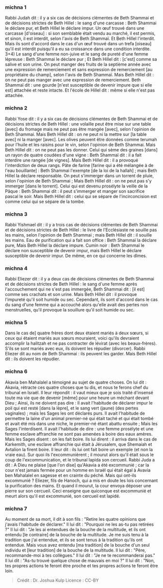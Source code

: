 
### michna 1
Rabbi Judah dit : il y a six cas de décisions clémentes de Beth Shammai et de décisions strictes de Beth Hillel : le sang d'une carcasse : Beth Shammai le déclare pur, et Beth Hillel le déclare impur. Un œuf trouvé dans une carcasse [d'oiseau] : si son semblable était vendu au marché, il est permis, et sinon, il est interdit, selon l'avis de Beth Shammaï. Et Beth Hillel l'interdit. Mais ils sont d'accord dans le cas d'un œuf trouvé dans un trefa [oiseau] qu'il est interdit puisqu'il a eu sa croissance dans une condition interdite. 3+4) Le sang d'une femme non-juive et le sang de pureté d'une femme lépreuse : Beth Shammai le déclare pur ; Et Beth Hillel dit : [c'est] comme sa salive et son urine. On peut manger des fruits de la septième année avec une expression de remerciement et sans expression de remerciement [au propriétaire du champ], selon l'avis de Beth Shammaï. Mais Beth Hillel dit : on ne peut pas manger avec une expression de remerciement. Beth Shammaï dit : une gourde [n'est susceptible de devenir impure que si elle est] attachée et reste intacte. Et l'école de Hillel dit : même si elle n'est pas attachée.

### michna 2
Rabbi Yose dit : il y a six cas de décisions clémentes de Beth Shammai et de décisions strictes de Beth Hillel : une volaille peut être mise sur une table [avec] du fromage mais ne peut pas être mangée [avec], selon l'opinion de Beth Shammai. Mais Beth Hillel dit : on ne peut ni la mettre sur [la table avec] ni la manger [avec]. Les olives peuvent être données comme terumah pour l'huile et les raisins pour le vin, selon l'opinion de Beth Shammai. Mais Beth Hillel dit : on ne peut pas les donner. Celui qui sème des graines [dans] un rayon de quatre coudées d'une vigne : Beth Shammaï dit : il a fait interdire une rangée [de vignes]. Mais Beth Hillel dit : il a provoqué l'interdiction de deux rangs. Pâte de farine [farine qui a été mélangée à de l'eau bouillante] : Beth Shammai l'exempte [de la loi de la hallah] ; mais Beth Hillel la déclare responsable. On peut s'immerger dans un torrent de pluie, selon l'opinion de Beth Shammai ; Mais Beth Hillel dit : on ne peut pas s'y immerger [dans le torrent]. Celui qui est devenu prosélyte la veille de la Pâque : Beth Shammai dit : il peut s'immerger et manger son sacrifice pascal le soir. Mais Beth Hillel dit : celui qui se sépare de l'incirconcision est comme celui qui se sépare de la tombe.

### michna 3
Rabbi Yishmael dit : il y a trois cas de décisions clémentes de Beth Shammai et de décisions strictes de Beth Hillel : le livre de l'Ecclésiaste ne souille pas les mains, selon l'opinion de Beth Shammai ; mais Beth Hillel dit : il souille les mains. Eau de purification qui a fait son office : Beth Shammaï la déclare pure, Mais Beth Hillel la déclare impure. Cumin noir : Beth Shammaï le déclare non susceptible de devenir impur, mais Beth Hillel le déclare susceptible de devenir impur. De même, en ce qui concerne les dîmes.

### michna 4
Rabbi Eliezer dit : il y a deux cas de décisions clémentes de Beth Shammai et de décisions strictes de Beth Hillel : le sang d'une femme après l'accouchement qui ne s'est pas immergée, Beth Shammai dit : [il est] comme ses crachats et son urine. Mais Beth Hillel dit : il provoque l'impureté qu'il soit humide ou sec. Cependant, ils sont d'accord dans le cas du sang d'une femme qui a accouché alors qu'elle avait des pertes non menstruelles, qu'il provoque la souillure qu'il soit humide ou sec.

### michna 5
Dans le cas de] quatre frères dont deux étaient mariés à deux sœurs, si ceux qui étaient mariés aux sœurs mouraient, voici qu'ils devraient accomplir la halitzah et ne pas contracter de lévirat (avec les beaux-frères). S'ils se sont mariés avec eux, ils doivent les répudier (divorcer). Rabbi Eliezer dit au nom de Beth Shammai : ils peuvent les garder. Mais Beth Hillel dit : ils doivent les répudier.

### michna 6
Akavia ben Mahalalel a témoigné au sujet de quatre choses. On lui dit : Akavia, rétracte ces quatre choses que tu dis, et nous te ferons chef du tribunal en Israël. Il leur répondit : il vaut mieux que je sois traité d'insensé toute ma vie que de devenir [même] pour une heure un méchant devant Dieu ; Ainsi, ils ne doivent pas dire : Il avait l'habitude de déclarer impur le poil qui est resté [dans la lèpre], et le sang vert (jaune) (des pertes vaginales) ; mais les Sages les ont déclarés purs. Il avait l'habitude de permettre la laine d'un animal premier-né qui était taché et qui était tombé et avait été mis dans une niche, le premier-né étant abattu ensuite ; Mais les Sages l'interdisent. Il avait l'habitude de dire : une femme prosélyte et une femme esclave affranchie ne sont pas amenées à boire des eaux amères. Mais les Sages disent : on les fait boire. Ils lui dirent : il arriva dans le cas de Karkemith, une esclave affranchie qui était à Jérusalem, que Shemaiah et Avtalion la firent boire. Il leur dit : ils lui ont fait boire un exemple (et non la vraie eau). Sur quoi ils l'excommunièrent ; il mourut alors qu'il était sous le coup de l'excommunication, et le tribunal lapida son cercueil. Rabbi Juda a dit : A Dieu ne plaise [que l'on dise] qu'Akavia a été excommunié ; car la cour n'est jamais fermée pour un homme en Israël qui était égal à Avavia ben Mahalalel en sagesse et en crainte du péché. Mais qui ont-ils excommunié ?  Eliezer, fils de Hanoch, qui a mis en doute les lois concernant la purification des mains. Et quand il mourut, la cour envoya déposer une pierre sur son cercueil. Ceci enseigne que quiconque est excommunié et meurt alors qu'il est excommunié, son cercueil est lapidé.

### michna 7
Au moment de sa mort, il dit à son fils : "Retire les quatre opinions que j'avais l'habitude de déclarer." Il lui dit : "Pourquoi ne les as-tu pas retirées ?" Il lui dit : "Je les ai entendues de la bouche de la multitude, et ils ont entendu [le contraire] de la bouche de la multitude.   Je me suis tenu à la tradition que j'ai entendue, et ils se sont tenus à la tradition qu'ils ont entendue. Mais vous avez entendu [ma tradition] de la bouche d'un seul individu et [leur tradition] de la bouche de la multitude.  Il lui dit : "Père, recommande-moi à tes collègues." Il lui dit : "Je ne te recommanderai pas." Il lui dit : "As-tu trouvé quelque chose de mauvais en moi ?" Il lui dit : "Non, tes propres actions te feront être proche et tes propres actions te feront être loin.

>Crédit : Dr. Joshua Kulp
>Licence : CC-BY